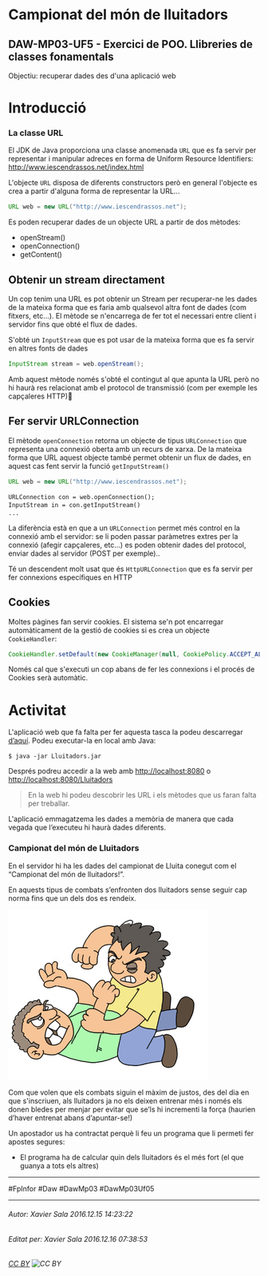 # Campionat del món de lluitadors
## DAW-MP03-UF5 - Exercici de POO. Llibreries de classes fonamentals
Objectiu: recuperar dades des d'una aplicació web

Introducció
===========================

### La classe URL

El JDK de Java proporciona una classe anomenada `URL` que es fa servir per representar i manipular adreces en forma de Uniform Resource Identifiers: http://www.iescendrassos.net/index.html

L'objecte `URL` disposa de diferents constructors però en general l'objecte es crea a partir d'alguna forma de representar la URL...
    
```java
URL web = new URL("http://www.iescendrassos.net");
```

Es poden recuperar dades de un objecte URL a partir de dos mètodes:

* openStream()
* openConnection()
* getContent()

Obtenir un stream directament
------------------------------

Un cop tenim una URL es pot obtenir un Stream per recuperar-ne les dades de la mateixa forma que es faria amb qualsevol altra font de dades (com fitxers, etc...). El mètode se n'encarrega de fer tot el necessari entre client i servidor fins que obté el flux de dades.

S'obté un `InputStream` que es pot usar de la mateixa forma que es fa servir en altres fonts de dades

```java
InputStream stream = web.openStream();
```

Amb aquest mètode només s'obté el contingut al que apunta la URL però no hi haurà res relacionat amb el protocol de transmissió (com per exemple les capçaleres HTTP)

Fer servir URLConnection
-------------------------------

El mètode `openConnection` retorna un objecte de tipus `URLConnection` que representa una connexió oberta amb un recurs de xarxa. De la mateixa forma que URL aquest objecte també permet obtenir un flux de dades, en aquest cas fent servir la funció `getInputStream()` 

```java
URL web = new URL("http://www.iescendrassos.net");
```

    URLConnection con = web.openConnection();
    InputStream in = con.getInputStream()
    ...

La diferència està en que a un `URLConnection` permet més control en la connexió amb el servidor: se li poden passar paràmetres extres per la connexió (afegir capçaleres, etc...) es poden obtenir dades del protocol, enviar dades al servidor (POST per exemple)..

Té un descendent molt usat que és `HttpURLConnection` que es fa servir per fer connexions específiques en HTTP

Cookies
-------------
Moltes pàgines fan servir cookies. El sistema se'n pot encarregar automàticament de la gestió de cookies si es crea un objecte `CookieHandler`:

```java
CookieHandler.setDefault(new CookieManager(null, CookiePolicy.ACCEPT_ALL));
```

Només cal que s'executi un cop abans de fer les connexions i el procés de Cookies serà automàtic.

Activitat
======================
L'aplicació web que fa falta per fer aquesta tasca la podeu descarregar [d’aquí](https://drive.google.com/file/d/0B1USLpQ7TipGUFNSSTB3aWRTemc/view?usp=sharing). Podeu executar-la en local amb Java:

    $ java -jar Lluitadors.jar

Després podreu accedir a la web amb [http://localhost:8080](http://localhost:8080) o [http://localhost:8080/Lluitadors](http://localhost:8080/Lluitadors)

> En la web hi podeu descobrir les URL i els mètodes que us faran falta per treballar.

L'aplicació emmagatzema les dades a memòria de manera que cada vegada que l’executeu hi haurà dades diferents.

### Campionat del món de Lluitadors

En el servidor hi ha les dades del campionat de Lluita conegut com el “Campionat del món de lluitadors!”.

En aquests tipus de combats s’enfronten dos lluitadors sense seguir cap norma fins que un dels dos es rendeix.

![Baralla](https://raw.githubusercontent.com/XavierSala/M3UF4-2016-10/master/imatges/baralla.png)

Com que volen que els combats siguin el màxim de justos, des del dia en que s'inscriuen,  als lluitadors ja no els deixen entrenar més i només els donen bledes per menjar per evitar que se’ls hi incrementi la força (haurien d’haver entrenat abans d’apuntar-se!)

Un apostador us ha contractat perquè li feu un programa que li permeti fer apostes segures:

* El programa ha de calcular quin dels lluitadors és el més fort (el que guanya a tots els altres)

---

#FpInfor #Daw #DawMp03 #DawMp03Uf05

---

###### Autor: Xavier Sala 2016.12.15 14:23:22
###### Editat per: Xavier Sala 2016.12.16 07:38:53
###### [CC BY](https://creativecommons.org/licenses/by/4.0/) ![CC BY](https://licensebuttons.net/l/by/3.0/80x15.png)
